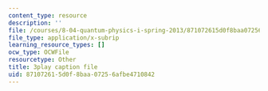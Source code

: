 ```yaml
---
content_type: resource
description: ''
file: /courses/8-04-quantum-physics-i-spring-2013/871072615d0f8baa07256afbe4710842_awpnsGl08bc.srt
file_type: application/x-subrip
learning_resource_types: []
ocw_type: OCWFile
resourcetype: Other
title: 3play caption file
uid: 87107261-5d0f-8baa-0725-6afbe4710842
---
```

